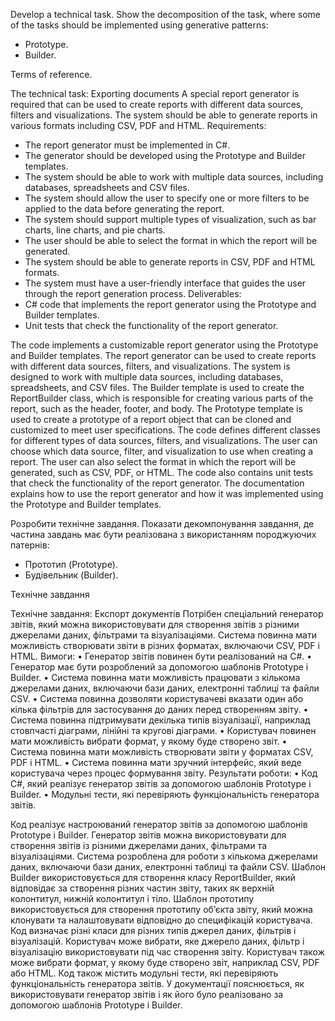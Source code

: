 Develop a technical task. Show the decomposition of the task, where some of the tasks should be implemented using generative patterns:
- Prototype.
- Builder. 

Terms of reference.

The technical task: Exporting documents
A special report generator is required that can be used to create reports with different data sources, filters and visualizations. The system should be able to generate reports in various formats including CSV, PDF and HTML.
Requirements:
- The report generator must be implemented in C#.
- The generator should be developed using the Prototype and Builder templates.
- The system should be able to work with multiple data sources, including databases, spreadsheets and CSV files.
- The system should allow the user to specify one or more filters to be applied to the data before generating the report.
- The system should support multiple types of visualization, such as bar charts, line charts, and pie charts.
- The user should be able to select the format in which the report will be generated.
- The system should be able to generate reports in CSV, PDF and HTML formats.
- The system must have a user-friendly interface that guides the user through the report generation process.
Deliverables:
- C# code that implements the report generator using the Prototype and Builder templates.
- Unit tests that check the functionality of the report generator.


The code implements a customizable report generator using the Prototype and Builder templates. The report generator can be used to create reports with different data sources, filters, and visualizations. The system is designed to work with multiple data sources, including databases, spreadsheets, and CSV files.
The Builder template is used to create the ReportBuilder class, which is responsible for creating various parts of the report, such as the header, footer, and body. The Prototype template is used to create a prototype of a report object that can be cloned and customized to meet user specifications.
The code defines different classes for different types of data sources, filters, and visualizations. The user can choose which data source, filter, and visualization to use when creating a report. The user can also select the format in which the report will be generated, such as CSV, PDF, or HTML.
The code also contains unit tests that check the functionality of the report generator. The documentation explains how to use the report generator and how it was implemented using the Prototype and Builder templates.


Розробити технічне завдання. Показати декомпонування завдання, де частина завдань має бути реалізована з використанням породжуючих патернів:
-	Прототип (Prototype).
-	Будівельник (Builder). 

Технічне завдання

Технічне завдання: Експорт документів
Потрібен спеціальний генератор звітів, який можна використовувати для створення звітів з різними джерелами даних, фільтрами та візуалізаціями. Система повинна мати можливість створювати звіти в різних форматах, включаючи CSV, PDF і HTML.
Вимоги:
•	Генератор звітів повинен бути реалізований на C#.
•	Генератор має бути розроблений за допомогою шаблонів Prototype і Builder.
•	Система повинна мати можливість працювати з кількома джерелами даних, включаючи бази даних, електронні таблиці та файли CSV.
•	Система повинна дозволяти користувачеві вказати один або кілька фільтрів для застосування до даних перед створенням звіту.
•	Система повинна підтримувати декілька типів візуалізації, наприклад стовпчасті діаграми, лінійні та кругові діаграми.
•	Користувач повинен мати можливість вибрати формат, у якому буде створено звіт.
•	Система повинна мати можливість створювати звіти у форматах CSV, PDF і HTML.
•	Система повинна мати зручний інтерфейс, який веде користувача через процес формування звіту.
Результати роботи:
•	Код C#, який реалізує генератор звітів за допомогою шаблонів Prototype і Builder.
•	Модульні тести, які перевіряють функціональність генератора звітів.


Код реалізує настроюваний генератор звітів за допомогою шаблонів Prototype і Builder. Генератор звітів можна використовувати для створення звітів із різними джерелами даних, фільтрами та візуалізаціями. Система розроблена для роботи з кількома джерелами даних, включаючи бази даних, електронні таблиці та файли CSV.
Шаблон Builder використовується для створення класу ReportBuilder, який відповідає за створення різних частин звіту, таких як верхній колонтитул, нижній колонтитул і тіло. Шаблон прототипу використовується для створення прототипу об’єкта звіту, який можна клонувати та налаштовувати відповідно до специфікацій користувача.
Код визначає різні класи для різних типів джерел даних, фільтрів і візуалізацій. Користувач може вибрати, яке джерело даних, фільтр і візуалізацію використовувати під час створення звіту. Користувач також може вибрати формат, у якому буде створено звіт, наприклад CSV, PDF або HTML.
Код також містить модульні тести, які перевіряють функціональність генератора звітів. У документації пояснюється, як використовувати генератор звітів і як його було реалізовано за допомогою шаблонів Prototype і Builder.
